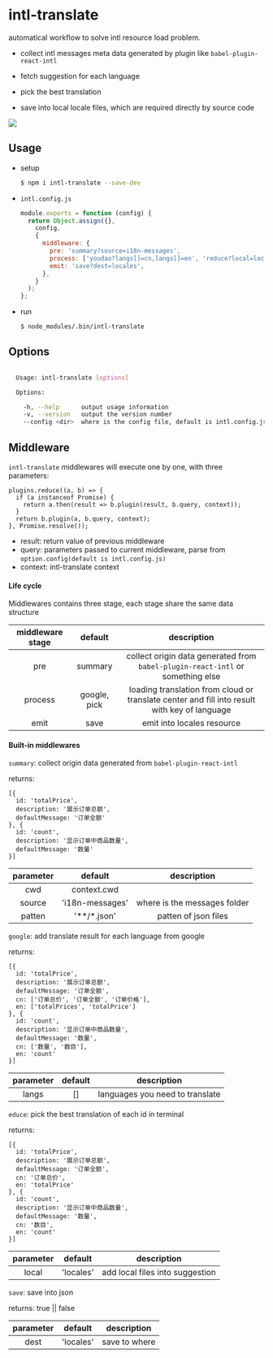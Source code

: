# intl-translate

automatical workflow to solve intl resource load problem.

- collect intl messages meta data generated by plugin like `babel-plugin-react-intl`

- fetch suggestion for each language

- pick the best translation

- save into local locale files, which are required directly by source code

![](https://zos.alipayobjects.com/rmsportal/fbNVmbWsFCnArWZ.png)


## Usage


- setup

  ```bash
  $ npm i intl-translate --save-dev
  ```
- `intl.config.js`

  ```js
  module.exports = function (config) {
    return Object.assign({},
      config,
      {
        middleware: {
          pre: 'summary?source=i18n-messages',
          process: ['youdao?langs[]=cn,langs[]=en', 'reduce?local=locales'],
          emit: 'save?dest=locales',
        },
      }
    );
  };
  ```
- run

  ```bash
  $ node_modules/.bin/intl-translate
  ```

## Options

```bash

  Usage: intl-translate [options]

  Options:

    -h, --help      output usage information
    -v, --version   output the version number
    --config <dir>  where is the config file, default is intl.config.js

```

## Middleware

`intl-translate` middlewares will execute one by one, with three parameters:

```
plugins.reduce((a, b) => {
  if (a instanceof Promise) {
    return a.then(result => b.plugin(result, b.query, context));
  }
  return b.plugin(a, b.query, context);
}, Promise.resolve());
```

- result: return value of previous middleware
- query: parameters passed to current middleware, parse from `option.config(default is intl.config.js)`
- context: intl-translate context

#### Life cycle

Middlewares contains three stage, each stage share the same data structure

|middleware stage|default|description|
|:---:|:---:|:---:|
|pre|summary|collect origin data generated from `babel-plugin-react-intl` or something else|
|process|google, pick|loading translation from cloud or translate center and fill into result with key of language|
|emit|save|emit into locales resource|

#### Built-in middlewares

`summary`: collect origin data generated from `babel-plugin-react-intl`

returns:
```
[{
  id: 'totalPrice',
  description: '展示订单总额',
  defaultMessage: '订单全额'
}, {
  id: 'count',
  description: '显示订单中商品数量',
  defaultMessage: '数量'
}]
```

|parameter|default|description|
|:---:|:---:|:---:|
|cwd|context.cwd||
|source|'i18n-messages'|where is the messages folder|
|patten|'**/*.json'|patten of json files|


`google`: add translate result for each language from google

returns: 
```
[{
  id: 'totalPrice',
  description: '展示订单总额',
  defaultMessage: '订单全额',
  cn: ['订单总价', '订单全额', '订单价格'],
  en: ['totalPrices', 'totalPrice']
}, {
  id: 'count',
  description: '显示订单中商品数量',
  defaultMessage: '数量',
  cn: ['数量', '数目'],
  en: 'count'
}]
```

|parameter|default|description|
|:---:|:---:|:---:|
|langs|[]|languages you need to translate|


`educe`: pick the best translation of each id in terminal

returns:

```
[{
  id: 'totalPrice',
  description: '展示订单总额',
  defaultMessage: '订单全额',
  cn: '订单总价',
  en: 'totalPrice'
}, {
  id: 'count',
  description: '显示订单中商品数量',
  defaultMessage: '数量',
  cn: '数目',
  en: 'count'
}]
```

|parameter|default|description|
|:---:|:---:|:---:|
|local|'locales'|add local files into suggestion|

`save`: save into json

returns: true || false

|parameter|default|description|
|:---:|:---:|:---:|
|dest|'locales'|save to where|